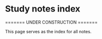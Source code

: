 # Study notes index

======= UNDER CONSTRUCTION =======

This page serves as the index for all notes.


